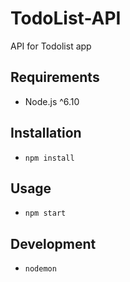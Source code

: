 # TodoList-API
API for Todolist app

## Requirements
 - Node.js ^6.10

## Installation
 - `npm install`

## Usage
 - `npm start`

## Development
 - `nodemon`